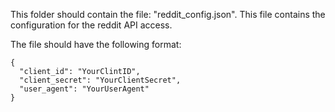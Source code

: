 This folder should contain the file: "reddit_config.json". This file contains
the configuration for the reddit API access. 

The file should have the following format:
```
{
  "client_id": "YourClintID",
  "client_secret": "YourClientSecret",
  "user_agent": "YourUserAgent"
}
```
